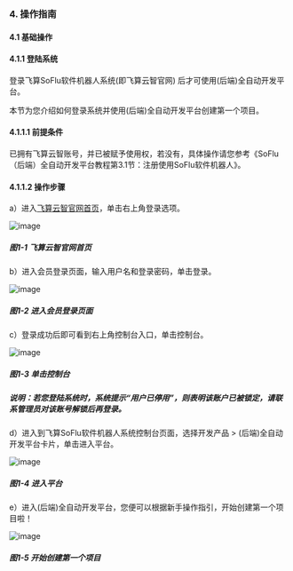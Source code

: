 ### 4. 操作指南

#### 4.1 基础操作

#### 4.1.1 登陆系统

登录飞算SoFlu软件机器人系统(即飞算云智官网) 后才可使用(后端)全自动开发平台。

本节为您介绍如何登录系统并使用(后端)全自动开发平台创建第一个项目。

#### 4.1.1.1 前提条件

已拥有飞算云智账号，并已被赋予使用权，若没有，具体操作请您参考《SoFlu（后端）全自动开发平台教程第3.1节：注册使用SoFlu软件机器人》。

#### 4.1.1.2 操作步骤

a）进入[飞算云智官网首页](https://www.feisuanyz.com/)，单击右上角登录选项。

![image](https://user-images.githubusercontent.com/79617492/196119043-713203e3-05ff-42f0-9e18-1c6fb78a69f9.png)

##### 图1-1 飞算云智官网首页

b）进入会员登录页面，输入用户名和登录密码，单击登录。

![image](https://user-images.githubusercontent.com/79617492/196119062-7515cb16-f35f-40c2-a620-3051e3f22626.png)

##### 图1-2 进入会员登录页面

c）登录成功后即可看到右上角控制台入口，单击控制台。

![image](https://user-images.githubusercontent.com/79617492/196119083-7c916886-e29e-4077-9da5-9f9ab32d82be.png)

##### 图1-3 单击控制台

##### 说明：若您登陆系统时，系统提示“用户已停用”，则表明该账户已被锁定，请联系管理员对该账号解锁后再登录。

d）进入到飞算SoFlu软件机器人系统控制台页面，选择开发产品 > (后端)全自动开发平台卡片，单击进入平台。

![image](https://user-images.githubusercontent.com/79617492/196119104-17558b11-0667-4cb7-9cd1-94805c6b60bf.png)

##### 图1-4 进入平台

e）进入(后端)全自动开发平台，您便可以根据新手操作指引，开始创建第一个项目啦！

![image](https://user-images.githubusercontent.com/79617492/196119130-419cafc5-8802-45ec-8bf7-5e6163c3099f.png)

##### 图1-5 开始创建第一个项目
